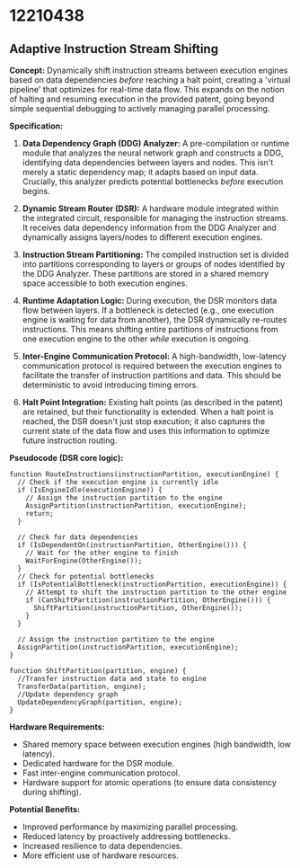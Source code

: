 # 12210438

## Adaptive Instruction Stream Shifting

**Concept:** Dynamically shift instruction streams between execution engines based on data dependencies *before* reaching a halt point, creating a 'virtual pipeline' that optimizes for real-time data flow.  This expands on the notion of halting and resuming execution in the provided patent, going beyond simple sequential debugging to actively managing parallel processing.

**Specification:**

1.  **Data Dependency Graph (DDG) Analyzer:**  A pre-compilation or runtime module that analyzes the neural network graph and constructs a DDG, identifying data dependencies between layers and nodes. This isn't merely a static dependency map; it adapts based on input data.  Crucially, this analyzer predicts potential bottlenecks *before* execution begins.

2.  **Dynamic Stream Router (DSR):** A hardware module integrated within the integrated circuit, responsible for managing the instruction streams. It receives data dependency information from the DDG Analyzer and dynamically assigns layers/nodes to different execution engines.

3.  **Instruction Stream Partitioning:**  The compiled instruction set is divided into partitions corresponding to layers or groups of nodes identified by the DDG Analyzer. These partitions are stored in a shared memory space accessible to both execution engines.

4.  **Runtime Adaptation Logic:** During execution, the DSR monitors data flow between layers.  If a bottleneck is detected (e.g., one execution engine is waiting for data from another), the DSR dynamically re-routes instructions. This means shifting entire partitions of instructions from one execution engine to the other *while* execution is ongoing.

5.  **Inter-Engine Communication Protocol:** A high-bandwidth, low-latency communication protocol is required between the execution engines to facilitate the transfer of instruction partitions and data.  This should be deterministic to avoid introducing timing errors.

6. **Halt Point Integration:**  Existing halt points (as described in the patent) are retained, but their functionality is extended. When a halt point is reached, the DSR doesn't just stop execution; it also captures the current state of the data flow and uses this information to optimize future instruction routing.

**Pseudocode (DSR core logic):**

```
function RouteInstructions(instructionPartition, executionEngine) {
  // Check if the execution engine is currently idle
  if (IsEngineIdle(executionEngine)) {
    // Assign the instruction partition to the engine
    AssignPartition(instructionPartition, executionEngine);
    return;
  }

  // Check for data dependencies
  if (IsDependentOn(instructionPartition, OtherEngine())) {
    // Wait for the other engine to finish
    WaitForEngine(OtherEngine());
  }
  // Check for potential bottlenecks
  if (IsPotentialBottleneck(instructionPartition, executionEngine)) {
    // Attempt to shift the instruction partition to the other engine
    if (CanShiftPartition(instructionPartition, OtherEngine())) {
      ShiftPartition(instructionPartition, OtherEngine());
    }
  }

  // Assign the instruction partition to the engine
  AssignPartition(instructionPartition, executionEngine);
}

function ShiftPartition(partition, engine) {
  //Transfer instruction data and state to engine
  TransferData(partition, engine);
  //Update dependency graph
  UpdateDependencyGraph(partition, engine);
}
```

**Hardware Requirements:**

*   Shared memory space between execution engines (high bandwidth, low latency).
*   Dedicated hardware for the DSR module.
*   Fast inter-engine communication protocol.
*   Hardware support for atomic operations (to ensure data consistency during shifting).

**Potential Benefits:**

*   Improved performance by maximizing parallel processing.
*   Reduced latency by proactively addressing bottlenecks.
*   Increased resilience to data dependencies.
*   More efficient use of hardware resources.